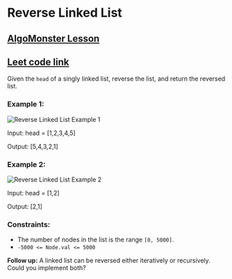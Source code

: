 # Reverse Linked List

## [ AlgoMonster Lesson ](https://algo.monster/liteproblems/206)

## [ Leet code link ](https://leetcode.com/problems/reverse-linked-list/description/)

Given the `head` of a singly linked list, reverse the list, and return the reversed list.

### Example 1:

![Reverse Linked List Example 1](https://assets.leetcode.com/uploads/2021/02/19/rev1ex1.jpg)

Input: head = [1,2,3,4,5]

Output: [5,4,3,2,1]

### Example 2:

![Reverse Linked List Example 2](https://assets.leetcode.com/uploads/2021/02/19/rev1ex2.jpg)

Input: head = [1,2]

Output: [2,1]

### Constraints:

- The number of nodes in the list is the range `[0, 5000]`.
- `-5000 <= Node.val <= 5000`

**Follow up:** A linked list can be reversed either iteratively or recursively. Could you implement both?
